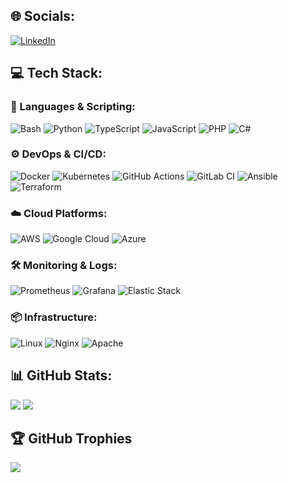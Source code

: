 ## 🌐 Socials:
[![LinkedIn](https://img.shields.io/badge/LinkedIn-0077B5?style=flat&logo=linkedin&logoColor=white)](https://linkedin.com/in/your-link)

## 💻 Tech Stack:

### 🧠 Languages & Scripting:
![Bash](https://img.shields.io/badge/bash-4EAA25?style=flat&logo=gnu-bash&logoColor=white)
![Python](https://img.shields.io/badge/python-3776AB?style=flat&logo=python&logoColor=white)
![TypeScript](https://img.shields.io/badge/typescript-007ACC?style=flat&logo=typescript&logoColor=white)
![JavaScript](https://img.shields.io/badge/javascript-F7DF1E?style=flat&logo=javascript&logoColor=black)
![PHP](https://img.shields.io/badge/php-777BB4?style=flat&logo=php&logoColor=white)
![C#](https://img.shields.io/badge/c%23-239120?style=flat&logo=c-sharp&logoColor=white)

### ⚙️ DevOps & CI/CD:
![Docker](https://img.shields.io/badge/docker-2496ED?style=flat&logo=docker&logoColor=white)
![Kubernetes](https://img.shields.io/badge/kubernetes-326CE5?style=flat&logo=kubernetes&logoColor=white)
![GitHub Actions](https://img.shields.io/badge/github%20actions-2088FF?style=flat&logo=github-actions&logoColor=white)
![GitLab CI](https://img.shields.io/badge/gitlab%20ci-FC6D26?style=flat&logo=gitlab&logoColor=white)
![Ansible](https://img.shields.io/badge/ansible-EE0000?style=flat&logo=ansible&logoColor=white)
![Terraform](https://img.shields.io/badge/terraform-7B42BC?style=flat&logo=terraform&logoColor=white)

### ☁️ Cloud Platforms:
![AWS](https://img.shields.io/badge/aws-232F3E?style=flat&logo=amazon-aws&logoColor=white)
![Google Cloud](https://img.shields.io/badge/google%20cloud-4285F4?style=flat&logo=google-cloud&logoColor=white)
![Azure](https://img.shields.io/badge/azure-0078D4?style=flat&logo=microsoft-azure&logoColor=white)

### 🛠 Monitoring & Logs:
![Prometheus](https://img.shields.io/badge/prometheus-E6522C?style=flat&logo=prometheus&logoColor=white)
![Grafana](https://img.shields.io/badge/grafana-F46800?style=flat&logo=grafana&logoColor=white)
![Elastic Stack](https://img.shields.io/badge/ELK-005571?style=flat&logo=elastic-stack&logoColor=white)

### 📦 Infrastructure:
![Linux](https://img.shields.io/badge/linux-FCC624?style=flat&logo=linux&logoColor=black)
![Nginx](https://img.shields.io/badge/nginx-009639?style=flat&logo=nginx&logoColor=white)
![Apache](https://img.shields.io/badge/apache-D22128?style=flat&logo=apache&logoColor=white)

## 📊 GitHub Stats:
![](https://github-readme-stats.vercel.app/api?username=darknesovi4&theme=dark&hide_border=false&include_all_commits=true&count_private=true)
![](https://github-readme-stats.vercel.app/api/top-langs/?username=darknesovi4&theme=dark&hide_border=false&layout=compact)

## 🏆 GitHub Trophies
![](https://github-profile-trophy.vercel.app/?username=darknesovi4&theme=darkhub&no-frame=true&no-bg=true&margin-w=4)
